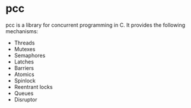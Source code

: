 # pcc

pcc is a library for concurrent programming in C. It provides the following mechanisms:
- Threads
- Mutexes
- Semaphores
- Latches
- Barriers
- Atomics
- Spinlock
- Reentrant locks
- Queues
- Disruptor
